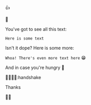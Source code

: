 :thumbsup:

:cactus:

You've got to see all this text:

```
Here is some text
```

Isn't it dope? Here is some more:

`Whoa! There's even more text here` :grin:

And in case you're hungry :grapes:

:handshake::handshake::handshake::handshake::handshake

Thanks

🤝🤝